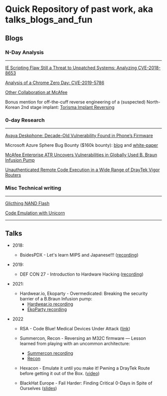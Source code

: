 # Quick Repository of past work, aka talks_blogs_and_fun

## Blogs

### N-Day Analysis
---
[IE Scripting Flaw Still a Threat to Unpatched Systems: Analyzing CVE-2018-8653](https://www.mcafee.com/blogs/other-blogs/mcafee-labs/ie-scripting-flaw-still-a-threat-to-unpatched-systems-analyzing-cve-2018-8653/)


[Analysis of a Chrome Zero Day: CVE-2019-5786](https://www.mcafee.com/blogs/other-blogs/mcafee-labs/analysis-of-a-chrome-zero-day-cve-2019-5786/)

[Other Collaboration at McAfee](https://www.mcafee.com/blogs/author/philippe-laulheret/) 

Bonus mention for off-the-cuff reverse engineering of a (suspected) North-Korean 2nd stage implant:
[Torisma Implant Reversing](https://www.mcafee.com/blogs/other-blogs/mcafee-labs/operation-north-star-behind-the-scenes/)

### 0-day Research
---
[Avaya Deskphone: Decade-Old Vulnerability Found in Phone’s Firmware](https://www.mcafee.com/blogs/other-blogs/mcafee-labs/avaya-deskphone-decade-old-vulnerability-found-in-phones-firmware/)

Microsoft Azure Sphere Bug Bounty ($160k bounty): [blog](https://www.mcafee.com/blogs/other-blogs/mcafee-labs/our-experiences-participating-in-microsofts-azure-sphere-bounty-program/) and [white-paper](https://www.mcafee.com/enterprise/en-us/assets/white-papers/wp-prisoner-of-azure-kaban.pdf)

[McAfee Enterprise ATR Uncovers Vulnerabilities in Globally Used B. Braun Infusion Pump](https://www.trellix.com/en-in/about/newsroom/stories/research/mcafee-enterprise-atr-uncovers-vulnerabilities-in-globally-used-b-braun-infusion-pump.html)

[Unauthenticated Remote Code Execution in a Wide Range of DrayTek Vigor Routers](https://www.trellix.com/en-us/about/newsroom/stories/research/rce-in-dratyek-routers.html)


### Misc Technical writing
---
[Glicthing NAND Flash](https://www.trellix.com/en-us/assets/docs/atr-library/ms-glitching-uboot_als5.pdf)

[Code Emulation with Unicorn](https://www.trellix.com/en-us/assets/docs/atr-library/tr-emulating-code-with-unicorn.pdf)


---
## Talks

- 2018: 
  - BsidesPDX -  Let's learn MIPS and Japanese!!! ([recording](https://www.youtube.com/watch?v=IehTxEogaOQ&ab_channel=BSidesPortland))

- 2019: 
  - DEF CON 27 - Introduction to Hardware Hacking ([recording](https://www.youtube.com/watch?v=HuCbr2588-w&ab_channel=DEFCONConference)) 

- 2021: 
    - Hardwear.io, Ekoparty -  Overmedicated: Breaking the security barrier of a B.Braun Infusion pump:
        - [Hardwear.io recording](https://www.youtube.com/watch?v=6agtnfPjd64&ab_channel=hardwear.io)
        - [EkoParty recording](     https://www.youtube.com/watch?v=D0mNc9LK-I4&ab_channel=EkopartySecurityConference )
- 2022
   - RSA - Code Blue! Medical Devices Under Attack ([link](https://www.rsaconference.com/USA/agenda/session/Code%20Blue%20Medical%20Devices%20Under%20Attack))


   - Summercon, Recon - Reversing an M32C firmware — Lesson learned from playing with an uncommon architecture: 
        - [Summercon recording](https://youtu.be/0g3xUidRTJc?t=2314)
        -  [Recon](https://cfp.recon.cx/2022/talk/B978BU/)
   - Hexacon - Emulate it until you make it! Pwning a DrayTek Route before getting it out of the Box. ([video](https://www.youtube.com/watch?v=CD8HfjdDeuM&ab_channel=Hexacon))
   - BlackHat Europe - Fail Harder: Finding Critical 0-Days in Spite of Ourselves ([slides](http://i.blackhat.com/EU-22/Wednesday-Briefings/EU-22-McKee-Fail-Harder.pdf))